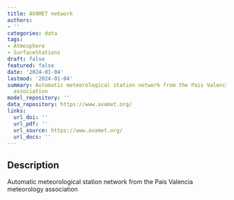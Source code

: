 ```yaml
---
title: AVAMET network
authors:
- ''
categories: data
tags:
- Atmosphere
- SurfaceStations
draft: false
featured: false
date: '2024-01-04'
lastmod: '2024-01-04'
summary: Automatic meteorological station network from the Pais Valencia meteorology
  association
model_repository: ''
data_repository: https://www.avamet.org/
links:
  url_doi: ''
  url_pdf: ''
  url_source: https://www.avamet.org/
  url_docs: ''
---
```


## Description

Automatic meteorological station network from the Pais Valencia meteorology association

